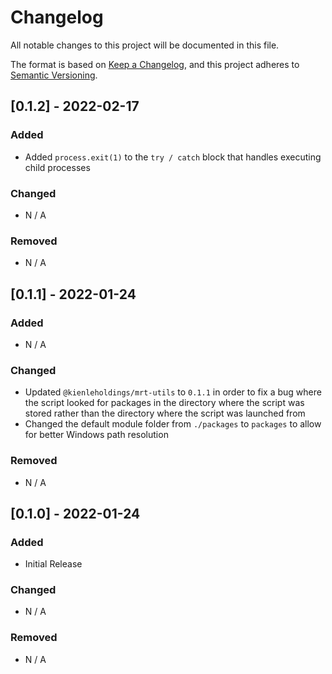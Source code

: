 # Changelog

All notable changes to this project will be documented in this file.

The format is based on [Keep a Changelog](https://keepachangelog.com/en/1.0.0/), and this project
adheres to [Semantic Versioning](https://semver.org/spec/v2.0.0.html).

## [0.1.2] - 2022-02-17

### Added

- Added `process.exit(1)` to the `try / catch` block that handles executing child processes

### Changed

- N / A

### Removed

- N / A

## [0.1.1] - 2022-01-24

### Added

- N / A

### Changed

- Updated `@kienleholdings/mrt-utils` to `0.1.1` in order to fix a bug where the script looked for
packages in the directory where the script was stored rather than the directory where the script
was launched from
- Changed the default module folder from `./packages` to `packages` to allow for better Windows
path resolution

### Removed

- N / A

## [0.1.0] - 2022-01-24

### Added

- Initial Release

### Changed

- N / A

### Removed

- N / A
